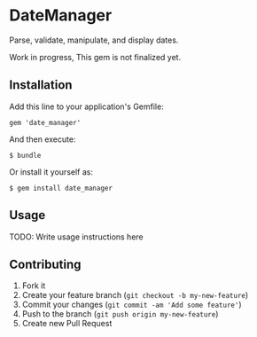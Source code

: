 # DateManager

Parse, validate, manipulate, and display dates.

Work in progress, This gem is not finalized yet.


## Installation

Add this line to your application's Gemfile:

    gem 'date_manager'

And then execute:

    $ bundle

Or install it yourself as:

    $ gem install date_manager

## Usage

TODO: Write usage instructions here

## Contributing

1. Fork it
2. Create your feature branch (`git checkout -b my-new-feature`)
3. Commit your changes (`git commit -am 'Add some feature'`)
4. Push to the branch (`git push origin my-new-feature`)
5. Create new Pull Request